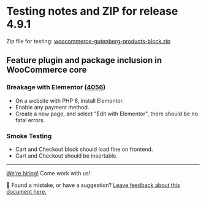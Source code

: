 # Testing notes and ZIP for release 4.9.1

Zip file for testing: [woocommerce-gutenberg-products-block.zip](https://github.com/woocommerce/woocommerce-gutenberg-products-block/files/6304864/woocommerce-gutenberg-products-block.zip)

## Feature plugin and package inclusion in WooCommerce core

### Breakage with Elementor ([4056](https://github.com/woocommerce/woocommerce-gutenberg-products-block/pull/4056))

-   On a website with PHP 8, install Elementor.
-   Enable any payment method.
-   Create a new page, and select "Edit with Elementor", there should be no fatal errors.

### Smoke Testing

-   Cart and Checkout block should load fine on frontend.
-   Cart and Checkout should be insertable.
<!-- FEEDBACK -->

---

[We're hiring!](https://woocommerce.com/careers/) Come work with us!

🐞 Found a mistake, or have a suggestion? [Leave feedback about this document here.](https://github.com/woocommerce/woocommerce-blocks/issues/new?assignees=&labels=type%3A+documentation&template=--doc-feedback.md&title=Feedback%20on%20./docs/internal-developers/testing/releases/491.md)

<!-- /FEEDBACK -->

